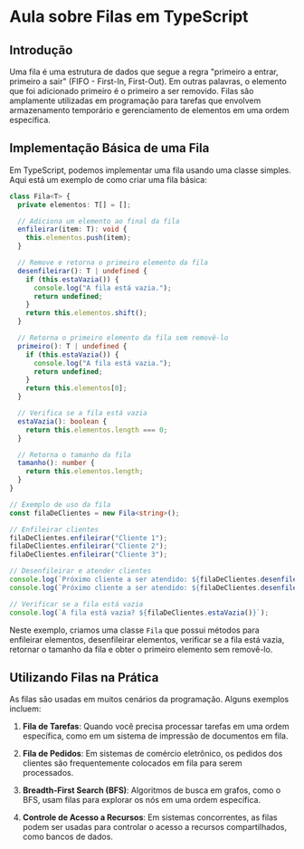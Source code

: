 # Aula sobre Filas em TypeScript

## Introdução

Uma fila é uma estrutura de dados que segue a regra "primeiro a entrar, primeiro a sair" (FIFO - First-In, First-Out). Em outras palavras, o elemento que foi adicionado primeiro é o primeiro a ser removido. Filas são amplamente utilizadas em programação para tarefas que envolvem armazenamento temporário e gerenciamento de elementos em uma ordem específica.

## Implementação Básica de uma Fila

Em TypeScript, podemos implementar uma fila usando uma classe simples. Aqui está um exemplo de como criar uma fila básica:

```typescript
class Fila<T> {
  private elementos: T[] = [];

  // Adiciona um elemento ao final da fila
  enfileirar(item: T): void {
    this.elementos.push(item);
  }

  // Remove e retorna o primeiro elemento da fila
  desenfileirar(): T | undefined {
    if (this.estaVazia()) {
      console.log("A fila está vazia.");
      return undefined;
    }
    return this.elementos.shift();
  }

  // Retorna o primeiro elemento da fila sem removê-lo
  primeiro(): T | undefined {
    if (this.estaVazia()) {
      console.log("A fila está vazia.");
      return undefined;
    }
    return this.elementos[0];
  }

  // Verifica se a fila está vazia
  estaVazia(): boolean {
    return this.elementos.length === 0;
  }

  // Retorna o tamanho da fila
  tamanho(): number {
    return this.elementos.length;
  }
}

// Exemplo de uso da fila
const filaDeClientes = new Fila<string>();

// Enfileirar clientes
filaDeClientes.enfileirar("Cliente 1");
filaDeClientes.enfileirar("Cliente 2");
filaDeClientes.enfileirar("Cliente 3");

// Desenfileirar e atender clientes
console.log(`Próximo cliente a ser atendido: ${filaDeClientes.desenfileirar()}`);
console.log(`Próximo cliente a ser atendido: ${filaDeClientes.desenfileirar()}`);

// Verificar se a fila está vazia
console.log(`A fila está vazia? ${filaDeClientes.estaVazia()}`);
```

Neste exemplo, criamos uma classe `Fila` que possui métodos para enfileirar elementos, desenfileirar elementos, verificar se a fila está vazia, retornar o tamanho da fila e obter o primeiro elemento sem removê-lo.

## Utilizando Filas na Prática

As filas são usadas em muitos cenários da programação. Alguns exemplos incluem:

1. **Fila de Tarefas**: Quando você precisa processar tarefas em uma ordem específica, como em um sistema de impressão de documentos em fila.

2. **Fila de Pedidos**: Em sistemas de comércio eletrônico, os pedidos dos clientes são frequentemente colocados em fila para serem processados.

3. **Breadth-First Search (BFS)**: Algoritmos de busca em grafos, como o BFS, usam filas para explorar os nós em uma ordem específica.

4. **Controle de Acesso a Recursos**: Em sistemas concorrentes, as filas podem ser usadas para controlar o acesso a recursos compartilhados, como bancos de dados.
